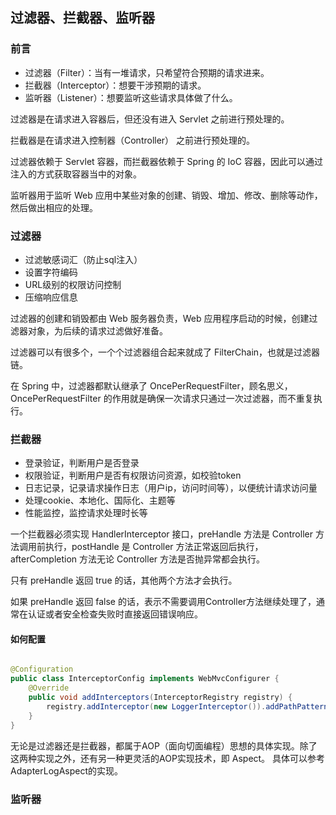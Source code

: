 ## 过滤器、拦截器、监听器

### 前言

* 过滤器（Filter）：当有一堆请求，只希望符合预期的请求进来。
* 拦截器（Interceptor）：想要干涉预期的请求。
* 监听器（Listener）：想要监听这些请求具体做了什么。

过滤器是在请求进入容器后，但还没有进入 Servlet 之前进行预处理的。

拦截器是在请求进入控制器（Controller） 之前进行预处理的。

过滤器依赖于 Servlet 容器，而拦截器依赖于 Spring 的 IoC 容器，因此可以通过注入的方式获取容器当中的对象。

监听器用于监听 Web 应用中某些对象的创建、销毁、增加、修改、删除等动作，然后做出相应的处理。

### 过滤器

* 过滤敏感词汇（防止sql注入）
* 设置字符编码
* URL级别的权限访问控制
* 压缩响应信息

过滤器的创建和销毁都由 Web 服务器负责，Web 应用程序启动的时候，创建过滤器对象，为后续的请求过滤做好准备。

过滤器可以有很多个，一个个过滤器组合起来就成了 FilterChain，也就是过滤器链。

在 Spring 中，过滤器都默认继承了 OncePerRequestFilter，顾名思义，OncePerRequestFilter 的作用就是确保一次请求只通过一次过滤器，而不重复执行。

### 拦截器

* 登录验证，判断用户是否登录
* 权限验证，判断用户是否有权限访问资源，如校验token
* 日志记录，记录请求操作日志（用户ip，访问时间等），以便统计请求访问量
* 处理cookie、本地化、国际化、主题等
* 性能监控，监控请求处理时长等

一个拦截器必须实现 HandlerInterceptor 接口，preHandle 方法是 Controller 方法调用前执行，postHandle 是 Controller
方法正常返回后执行，afterCompletion 方法无论 Controller 方法是否抛异常都会执行。

只有 preHandle 返回 true 的话，其他两个方法才会执行。

如果 preHandle 返回 false 的话，表示不需要调用Controller方法继续处理了，通常在认证或者安全检查失败时直接返回错误响应。

#### 如何配置

```java

@Configuration
public class InterceptorConfig implements WebMvcConfigurer {
    @Override
    public void addInterceptors(InterceptorRegistry registry) {
        registry.addInterceptor(new LoggerInterceptor()).addPathPatterns("/**");
    }
}
```

无论是过滤器还是拦截器，都属于AOP（面向切面编程）思想的具体实现。除了这两种实现之外，还有另一种更灵活的AOP实现技术，即 Aspect。
具体可以参考AdapterLogAspect的实现。

### 监听器
